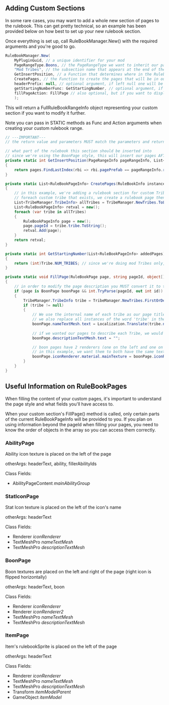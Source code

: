 ## Adding Custom Sections
In some rare cases, you may want to add a whole new section of pages to the rulebook.
This can get pretty technical, so an example has been provided below on how best to set up your new rulebook section.

Once everything is set up, call RuleBookManager.New() with the required arguments and you're good to go.
```c#
RuleBookManager.New(
    MyPluginGuid, // a unique identifier for your mod
    PageRangeType.Boons, // the PageRangeType we want to inherit our page style from
    "Mod Tribes", // the subsection name that appears at the end of the header
    GetInsertPosition, // a Function that determines where in the Rulebook to insert our custom section
    CreatePages, // the Function to create the pages that will be in our custom section
    headerPrefix: null, // optional argument, if left null one will be created for you
    getStartingNumberFunc: GetStartingNumber, // optional argument, if left null the starting number will be 1
    fillPageAction: FillPage // also optional, but if you want to display custom names, descriptions, etc you will need to set this
    );
```

This will return a FullRuleBookRangeInfo object representing your custom section if you want to modify it further.

Note you can pass in STATIC methods as Func and Action arguments when creating your custom rulebook range.

```c#
// ---IMPORTANT---
// the return value and parameters MUST match the parameters and return value of the Func

// what part of the rulebook this section should be inserted into
// since we're using the BoonPage style, this will insert our pages AFTER the Boons section of the rulebook
private static int GetInsertPosition(PageRangeInfo pageRangeInfo, List<RuleBookPageInfo> pages)
{
    return pages.FindLastIndex(rbi => rbi.pagePrefab == pageRangeInfo.rangePrefab) + 1;
}

private static List<RuleBookPageInfo> CreatePages(RuleBookInfo instance, PageRangeInfo currentRange, AbilityMetaCategory metaCategory)
{
    // in this example, we're adding a rulebook section for custom Tribes
    // foreach custom tribe that exists, we create a rulebook page then set the pageId to the tribe enum so we can use it later
    List<TribeManager.TribeInfo> allTribes = TribeManager.NewTribes.ToList();
    List<RuleBookPageInfo> retval = new();
    foreach (var tribe in allTribes)
    {
        RuleBookPageInfo page = new();
        page.pageId = tribe.tribe.ToString();
        retval.Add(page);
    }
    return retval;
}

private static int GetStartingNumber(List<RuleBookPageInfo> addedPages)
{
    return (int)Tribe.NUM_TRIBES; // since we're doing mod Tribes only, our page numbers will start at 7.
}

private static void FillPage(RuleBookPage page, string pageId, object[] otherArgs)
{
    // in order to modify the page description you MUST convert it to the intended page type as shown
    if (page is BoonPage boonPage && int.TryParse(pageId, out int id))
    {
        TribeManager.TribeInfo tribe = TribeManager.NewTribes.FirstOrDefault(x => x.tribe == (Tribe)id);
        if (tribe != null)
        {
            // We use the internal name of each tribe as our page title
            // we also replace all instances of the word 'tribe' in the name if they exist so it reads more naturally
            boonPage.nameTextMesh.text = Localization.Translate(tribe.name.ToLowerInvariant().Replace("tribe", ""));
            
            // if we wanted our pages to describe each Tribe, we would set those descriptions here
            boonPage.descriptionTextMesh.text = "";

            // boon pages have 2 renderers (one on the left and one on the right side of the page)
            // in this example, we want them to both have the same texture
            boonPage.iconRenderer.material.mainTexture = boonPage.iconRenderer2.material.mainTexture = tribe.icon.texture;
        }
    }
}
```

## Useful Information on RuleBookPages
When filling the content of your custom pages, it's important to understand the page style and what fields you'll have access to.

When your custom section's FillPage() method is called, only certain parts of the current RuleBookPageInfo will be provided to you.
If you plan on using information beyond the pageId when filling your pages, you need to know the order of objects in the array so you can access them correctly.

### AbilityPage
Ability icon texture is placed on the left of the page

otherArgs: headerText, ability, fillerAbilityIds

Class Fields:
- AbilityPageContent *mainAbilityGroup*

### StatIconPage
Stat Icon texture is placed on the left of the icon's name

otherArgs: headerText

Class Fields:
- Renderer *iconRenderer*
- TextMeshPro *nameTextMesh*
- TextMeshPro *descriptionTextMesh*

### BoonPage
Boon textures are placed on the left and right of the page (right icon is flipped horizontally)

otherArgs: headerText, boon

Class Fields:
- Renderer *iconRenderer*
- Renderer *iconRenderer2*
- TextMeshPro *nameTextMesh*
- TextMeshPro *descriptionTextMesh*

### ItemPage
Item's rulebookSprite is placed on the left of the page

otherArgs: headerText

Class Fields:
- Renderer *iconRenderer*
- TextMeshPro *nameTextMesh*
- TextMeshPro *descriptionTextMesh*
- Transform *itemModelParent*
- GameObject *itemModel*